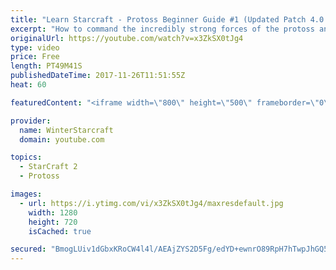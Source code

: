 ```yaml
---
title: "Learn Starcraft - Protoss Beginner Guide #1 (Updated Patch 4.0 FREE TO PLAY)"
excerpt: "How to command the incredibly strong forces of the protoss and cover weaknesses against the other inferior races. Updated for patch 4.0! This guide is not intended for COMPLETELY new players, but those who have played several games/campaign missions and grasp the very basics."
originalUrl: https://youtube.com/watch?v=x3ZkSX0tJg4
type: video
price: Free
length: PT49M41S
publishedDateTime: 2017-11-26T11:51:55Z
heat: 60

featuredContent: "<iframe width=\"800\" height=\"500\" frameborder=\"0\" src=\"https://www.youtube.com/embed/x3ZkSX0tJg4\" allow=\"accelerometer; autoplay; encrypted-media; gyroscope; picture-in-picture\" allowfullscreen></iframe>"

provider:
  name: WinterStarcraft
  domain: youtube.com

topics:
  - StarCraft 2
  - Protoss

images:
  - url: https://i.ytimg.com/vi/x3ZkSX0tJg4/maxresdefault.jpg
    width: 1280
    height: 720
    isCached: true

secured: "BmogLUiv1dGbxKRoCW4l4l/AEAjZYS2D5Fg/edYD+ewnrO89RpH7hTwpJhGQ5yTwiLJbpwCnwzUEuaQQSn69n3iGw7F75gHeCBo9V6yTACKAh5w2yUHn+VmmeAAneS63MdK7gPefKBOghvPtMTcqW5UPKHc2CYw2R0XAC8ooos3o5s1/g0rWFpISWxsShCSm2qtm/zQdJANeQ6bEMGvLakZHbLinrY8w1no184tYnLzF/1rjd5PZymuicCfA/gb0P7zBjqsyhz66lFPSsjtJBLygXa84NKVsz9KJY1ZmZ0mKRdf2ThdCxDcNtcZaMg60GlTIRFVcNuXqHXUy3NQIJuhWpKg2ByY/A6ovBHApjQWdU+LUyePH7Up+Q6HehOPzq/6N3G28UmyUoQKVZh5FzYlI0JSAxWG2Dhaykk0OVVKlCWtIZDaEbxH2GNbyFWSQ;+0uGznMPl1MQAYHhJu6utQ=="
---
```


